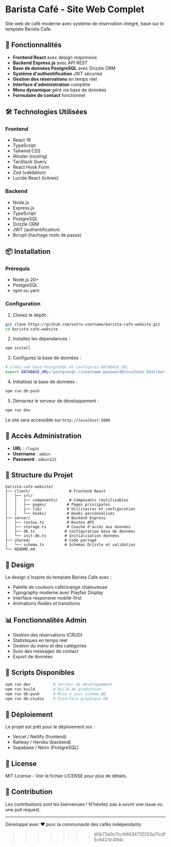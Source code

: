 
# Barista Café - Site Web Complet

Site web de café moderne avec système de réservation intégré, basé sur le template Barista Cafe.

## 🚀 Fonctionnalités

- **Frontend React** avec design responsive
- **Backend Express.js** avec API REST
- **Base de données PostgreSQL** avec Drizzle ORM
- **Système d'authentification** JWT sécurisé
- **Gestion des réservations** en temps réel
- **Interface d'administration** complète
- **Menu dynamique** géré via base de données
- **Formulaire de contact** fonctionnel

## 🛠️ Technologies Utilisées

### Frontend
- React 18
- TypeScript
- Tailwind CSS
- Wouter (routing)
- TanStack Query
- React Hook Form
- Zod (validation)
- Lucide React (icônes)

### Backend
- Node.js
- Express.js
- TypeScript
- PostgreSQL
- Drizzle ORM
- JWT (authentification)
- Bcrypt (hachage mots de passe)

## 📦 Installation

### Prérequis
- Node.js 20+
- PostgreSQL
- npm ou yarn

### Configuration
1. Clonez le dépôt :
```bash
git clone https://github.com/votre-username/barista-cafe-website.git
cd barista-cafe-website
```

2. Installez les dépendances :
```bash
npm install
```

3. Configurez la base de données :
```bash
# Créez une base PostgreSQL et configurez DATABASE_URL
export DATABASE_URL="postgresql://username:password@localhost:5432/barista_cafe"
```

4. Initialisez la base de données :
```bash
npm run db:push
```

5. Démarrez le serveur de développement :
```bash
npm run dev
```

Le site sera accessible sur `http://localhost:5000`

## 🔐 Accès Administration

- **URL** : `/login`
- **Username** : `admin`
- **Password** : `admin123`

## 📁 Structure du Projet

```
barista-cafe-website/
├── client/                 # Frontend React
│   ├── src/
│   │   ├── components/     # Composants réutilisables
│   │   ├── pages/         # Pages principales
│   │   ├── lib/           # Utilitaires et configuration
│   │   └── hooks/         # Hooks personnalisés
├── server/                # Backend Express
│   ├── routes.ts          # Routes API
│   ├── storage.ts         # Couche d'accès aux données
│   ├── db.ts             # Configuration base de données
│   └── init-db.ts        # Initialisation données
├── shared/               # Code partagé
│   └── schema.ts         # Schémas Drizzle et validation
└── README.md
```

## 🎨 Design

Le design s'inspire du template Barista Cafe avec :
- Palette de couleurs café/orange chaleureuse
- Typography moderne avec Playfair Display
- Interface responsive mobile-first
- Animations fluides et transitions

## 📊 Fonctionnalités Admin

- Gestion des réservations (CRUD)
- Statistiques en temps réel
- Gestion du menu et des catégories
- Suivi des messages de contact
- Export de données

## 🔧 Scripts Disponibles

```bash
npm run dev          # Serveur de développement
npm run build        # Build de production
npm run db:push      # Mise à jour schéma DB
npm run db:studio    # Interface graphique DB
```

## 🚀 Déploiement

Le projet est prêt pour le déploiement sur :
- Vercel / Netlify (frontend)
- Railway / Heroku (backend)
- Supabase / Neon (PostgreSQL)

## 📝 License

MIT License - Voir le fichier LICENSE pour plus de détails.

## 🤝 Contribution

Les contributions sont les bienvenues ! N'hésitez pas à ouvrir une issue ou une pull request.

---

Développé avec ❤️ pour la communauté des cafés indépendants
>>>>>>> d0b72e0c7ccfdf434725123a7fcdf5c6423c49dc
